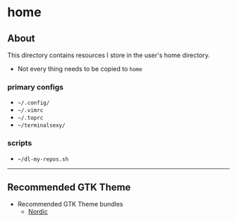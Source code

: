 # home

## About

This directory contains resources I store in the user's home directory.

* Not every thing needs to be copied to ```home```

### primary configs

* ```~/.config/```
* ```~/.vimrc```
* ```~/.toprc```
* ```~/terminalsexy/```

### scripts

* ```~/dl-my-repos.sh```

---

## Recommended GTK Theme

* Recommended GTK Theme bundles
    * [Nordic](https://github.com/EliverLara/Nordic)


<!-- #### Misc Textbooks
* [Catechism of the Catholic Church](https://b-ok.cc/book/2327762/3e3c3c)
* [Pro Bash Programming, Second Edition: Scripting the GNU/Linux Shell](https://b-ok.cc/book/2565152/437928)
* [The ANSI C Programming Language ](https://b-ok.cc/book/633119/db5c78)
* [Mastering Go: Create Golang production applications using network libraries, concurrency, and advanced Go data structures](https://b-ok.cc/book/3697427/1eb0e2)
* [Illustrated Guide to Python 3: A Complete Walkthrough of Beginning Python with Unique Illustrations Showing how Python Really Works](https://b-ok.cc/book/3673710/96f062)
* [Learning JavaScript: JavaScript Essentials for Modern Application Development](https://b-ok.cc/book/2855898/5a7235?dsource=recommend)
* [Programming Perl: Unmatched power for text processing and scripting](https://b-ok.cc/book/1305498/0d3b1d) 
Convert *.epub:
sudo apt install -y calibre; ebook-convert "book.epub" "output.txt" -->
